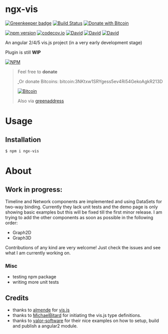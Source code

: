 # ngx-vis

[![Greenkeeper badge](https://badges.greenkeeper.io/hypery2k/ngx-vis.svg)](https://greenkeeper.io/)
[![Build Status](https://travis-ci.org/hypery2k/ngx-vis.svg?branch=develop)](https://travis-ci.org/hypery2k/ngx-vis)
[![Donate with Bitcoin](https://martinreinhardt-online.de/assets/img/button-badge-bitcoin.svg)](bitcoin:3NKtxw1SRYgess5ev4Ri54GekoAgkR213D)

[![npm version](https://badge.fury.io/js/ngx-vis.svg)](https://badge.fury.io/js/ngx-vis)
[![codecov.io](https://codecov.io/github/hypery2k/ngx-vis/coverage.svg?branch=master)](https://codecov.io/gh/hypery2k/ngx-vis?branch=master)
[![David](https://img.shields.io/david/hypery2k/ngx-vis.svg)]()
[![David](https://img.shields.io/david/dev/hypery2k/ngx-vis.svg)]()
[![David](https://img.shields.io/david/peer/hypery2k/ngx-vis.svg)]()

An angular 2/4/5 vis.js project (in a very early development stage)

Plugin is still **WIP**

[![NPM](https://nodei.co/npm/ngx-vis.png?downloads=true&downloadRank=true&stars=true)](https://nodei.co/npm/ngx-vis/)

<a name="donation"></a>
> Feel free to **donate**
>
> <a target="_blank" href="https://www.paypal.com/cgi-bin/webscr?cmd=_s-xclick&hosted_button_id=H8TR8246RCDJG">
> <img alt="" border="0" src="https://www.paypalobjects.com/en_US/i/btn/btn_donate_SM.gif"/>
> </img></a>
> Or donate Bitcoins: bitcoin:3NKtxw1SRYgess5ev4Ri54GekoAgkR213D
>
> [![Bitcoin](https://martinreinhardt-online.de/bitcoin.png)](bitcoin:3NKtxw1SRYgess5ev4Ri54GekoAgkR213D)
>
> Also via [greenaddress](https://greenaddress.it/pay/GA3ZPfh7As3Gc2oP6pQ1njxMij88u/)


# Usage

## Installation

```
$ npm i ngx-vis
```

# About

## Work in progress:
Timeline and Network components are implemented and using DataSets for two-way binding.
Currently they lack unit tests and the demo page is only showing basic examples but this will be fixed till the first minor release.
I am trying to add the other components as soon as possible in the following order:
* Graph2D
* Graph3D

Contributions of any kind are very welcome! Just check the issues and see what I am currently working on.

### Misc
* testing npm package
* writing more unit tests

## Credits
* thanks to [almende](https://github.com/almende) for [vis.js](http://visjs.org/)
* thanks to [MichaelBitard](https://github.com/agileek/typings-vis) for initiating the vis.js type definitions.
* thanks to [valor-software](https://github.com/valor-software) for their nice examples on how to setup, build and publish a angular2 module.
